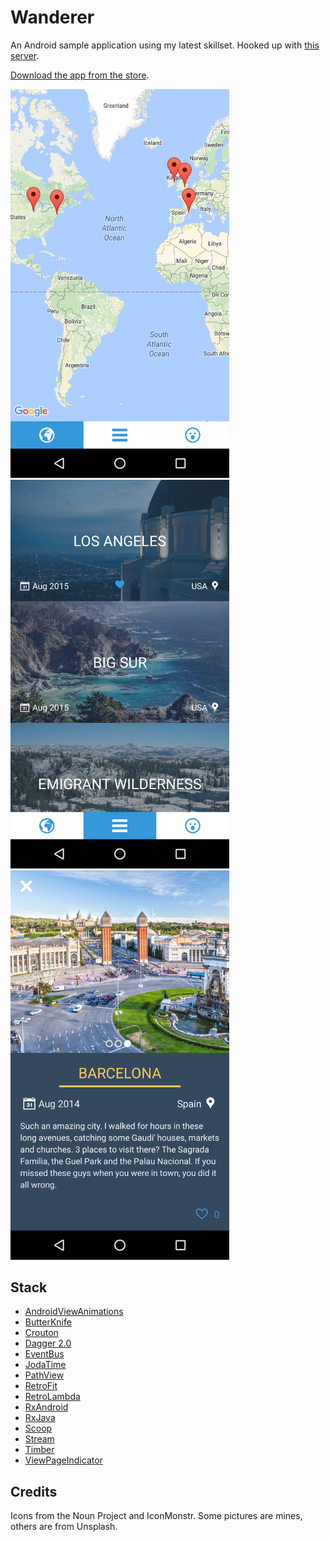 # Wanderer

An Android sample application using my latest skillset. Hooked up with [this server](https://github.com/acadet/wanderer-server).

[Download the app from the store](https://play.google.com/store/apps/details?id=com.adriencadet.wanderer).

<img src="https://raw.githubusercontent.com/acadet/wanderer-android/master/screenshots/map.png" alt="map.png" width="350px">

<img src="https://raw.githubusercontent.com/acadet/wanderer-android/master/screenshots/list.png" alt="list.png" width="350px">

<img src="https://raw.githubusercontent.com/acadet/wanderer-android/master/screenshots/insight.png" alt="insight.png" width="350px">

## Stack

* [AndroidViewAnimations](https://github.com/daimajia/AndroidViewAnimations)
* [ButterKnife](http://jakewharton.github.io/butterknife/)
* [Crouton](https://github.com/keyboardsurfer/Crouton)
* [Dagger 2.0](https://github.com/google/dagger)
* [EventBus](https://github.com/greenrobot/EventBus)
* [JodaTime](http://www.joda.org/joda-time/)
* [PathView](https://github.com/geftimov/android-pathview)
* [RetroFit](http://square.github.io/retrofit/)
* [RetroLambda](https://github.com/orfjackal/retrolambda)
* [RxAndroid](https://github.com/ReactiveX/RxAndroid)
* [RxJava](https://github.com/ReactiveX/RxJava)
* [Scoop](https://github.com/lyft/scoop)
* [Stream](https://github.com/aNNiMON/Lightweight-Stream-API)
* [Timber](https://github.com/JakeWharton/timber)
* [ViewPageIndicator](https://github.com/JakeWharton/ViewPagerIndicator)

## Credits

Icons from the Noun Project and IconMonstr. Some pictures are mines, others are from Unsplash.
